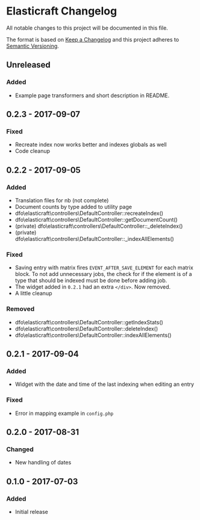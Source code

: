 # Elasticraft Changelog

All notable changes to this project will be documented in this file.

The format is based on [Keep a Changelog](http://keepachangelog.com/) and this project adheres to [Semantic Versioning](http://semver.org/).

## Unreleased
### Added
- Example page transformers and short description in README.

## 0.2.3 - 2017-09-07
### Fixed
- Recreate index now works better and indexes globals as well
- Code cleanup

## 0.2.2 - 2017-09-05
### Added
- Translation files for nb (not complete)
- Document counts by type added to utility page
- dfo\elasticraft\controllers\DefaultController::recreateIndex()
- dfo\elasticraft\controllers\DefaultController::getDocumentCount()
- (private) dfo\elasticraft\controllers\DefaultController::_deleteIndex()
- (private) dfo\elasticraft\controllers\DefaultController::_indexAllElements()

### Fixed
- Saving entry with matrix fires `EVENT_AFTER_SAVE_ELEMENT` for each matrix block. To not add unnecessary jobs, the check for if the element is of a type that should be indexed must be done before adding job.
- The widget added in `0.2.1` had an extra `</div>`. Now removed.
- A little cleanup

### Removed
- dfo\elasticraft\controllers\DefaultController::getIndexStats()
- dfo\elasticraft\controllers\DefaultController::deleteIndex()
- dfo\elasticraft\controllers\DefaultController::indexAllElements()

## 0.2.1 - 2017-09-04
### Added
- Widget with the date and time of the last indexing when editing an entry

### Fixed
- Error in mapping example in `config.php`

## 0.2.0 - 2017-08-31
### Changed
- New handling of dates

## 0.1.0 - 2017-07-03
### Added
- Initial release
